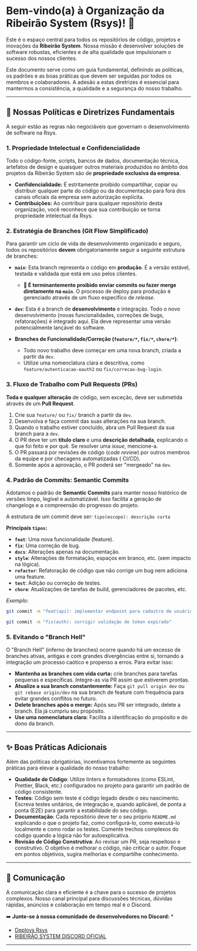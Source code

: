 # Bem-vindo(a) à Organização da Ribeirão System (Rsys)! 👋

Este é o espaço central para todos os repositórios de código, projetos e inovações da **Ribeirão System**. Nossa missão
é desenvolver soluções de software robustas, eficientes e de alta qualidade que impulsionam o sucesso dos nossos
clientes.

Este documento serve como um guia fundamental, definindo as políticas, os padrões e as boas práticas que devem ser
seguidas por todos os membros e colaboradores. A adesão a estas diretrizes é essencial para mantermos a consistência, a
qualidade e a segurança do nosso trabalho.

---

## 📜 Nossas Políticas e Diretrizes Fundamentais

A seguir estão as regras não negociáveis que governam o desenvolvimento de software na Rsys.

### 1. Propriedade Intelectual e Confidencialidade

Todo o código-fonte, scripts, bancos de dados, documentação técnica, artefatos de design e quaisquer outros materiais
produzidos no âmbito dos projetos da Ribeirão System são de **propriedade exclusiva da empresa**.

- **Confidencialidade:** É estritamente proibido compartilhar, copiar ou distribuir qualquer parte do código ou da
  documentação para fora dos canais oficiais da empresa sem autorização explícita.
- **Contribuições:** Ao contribuir para qualquer repositório desta organização, você reconhece que sua contribuição se
  torna propriedade intelectual da Rsys.

### 2. Estratégia de Branches (Git Flow Simplificado)

Para garantir um ciclo de vida de desenvolvimento organizado e seguro, todos os repositórios **devem** obrigatoriamente
seguir a seguinte estrutura de branches:

- **`main`**: Esta branch representa o código em **produção**. É a versão estável, testada e validada que está em uso
  pelos clientes.
    - **🚫 É terminantemente proibido enviar commits ou fazer merge diretamente na `main`**. O processo de deploy para
      produção é gerenciado através de um fluxo específico de *release*.

- **`dev`**: Esta é a branch de **desenvolvimento** e integração. Todo o novo desenvolvimento (novas funcionalidades,
  correções de bugs, refatorações) é integrado aqui. Ela deve representar uma versão potencialmente lançável do
  software.

- **Branches de Funcionalidade/Correção (`feature/*`, `fix/*`, `chore/*`)**:
    - Todo novo trabalho deve começar em uma nova branch, criada a partir da `dev`.
    - Utilize uma nomenclatura clara e descritiva, como `feature/autenticacao-oauth2` ou `fix/correcao-bug-login`.

### 3. Fluxo de Trabalho com Pull Requests (PRs)

**Toda e qualquer alteração** de código, sem exceção, deve ser submetida através de um **Pull Request**.

1. Crie sua `feature/` ou `fix/` branch a partir da `dev`.
2. Desenvolva e faça commit das suas alterações na sua branch.
3. Quando o trabalho estiver concluído, abra um Pull Request da sua branch para a `dev`.
4. O PR deve ter um **título claro** e uma **descrição detalhada**, explicando o que foi feito e por quê. Se resolver
   uma *issue*, mencione-a.
5. O PR passará por revisões de código (*code review*) por outros membros da equipe e por checagens automatizadas (
   CI/CD).
6. Somente após a aprovação, o PR poderá ser "mergeado" na `dev`.

### 4. Padrão de Commits: Semantic Commits

Adotamos o padrão de **Semantic Commits** para manter nosso histórico de versões limpo, legível e automatizável. Isso
facilita a geração de changelogs e a compreensão do progresso do projeto.

A estrutura de um commit deve ser: `tipo(escopo): descrição curta`

**Principais `tipos`:**

* **`feat`**: Uma nova funcionalidade (feature).
* **`fix`**: Uma correção de bug.
* **`docs`**: Alterações apenas na documentação.
* **`style`**: Alterações de formatação, espaços em branco, etc. (sem impacto na lógica).
* **`refactor`**: Refatoração de código que não corrige um bug nem adiciona uma feature.
* **`test`**: Adição ou correção de testes.
* **`chore`**: Atualizações de tarefas de build, gerenciadores de pacotes, etc.

*Exemplo:*

```bash
git commit -m "feat(api): implementar endpoint para cadastro de usuários"
````

```bash
git commit -m "fix(auth): corrigir validação de token expirado"
```

### 5\. Evitando o "Branch Hell"

O "Branch Hell" (inferno de branches) ocorre quando há um excesso de branches ativas, antigas e com grandes divergências
entre si, tornando a integração um processo caótico e propenso a erros. Para evitar isso:

- **Mantenha as branches com vida curta:** crie branches para tarefas pequenas e específicas. Integre-as via PR assim
  que estiverem prontas.
- **Atualize a sua branch constantemente:** Faça `git pull origin dev` ou `git rebase origin/dev` na sua branch de feature
  com frequência para evitar grandes conflitos no futuro.
- **Delete branches após o merge:** Após seu PR ser integrado, delete a branch. Ela já cumpriu seu propósito.
- **Use uma nomenclatura clara:** Facilita a identificação do propósito e do dono da branch.

-----

## ✨ Boas Práticas Adicionais

Além das políticas obrigatórias, incentivamos fortemente as seguintes práticas para elevar a qualidade do nosso
trabalho:

- **Qualidade de Código**: Utilize linters e formatadores (como ESLint, Prettier, Black, etc.) configurados no projeto
  para garantir um padrão de código consistente.
- **Testes**: Código sem teste é código legado desde o seu nascimento. Escreva testes unitários, de integração e, quando
  aplicável, de ponta a ponta (E2E) para garantir a estabilidade do seu código.
- **Documentação**: Cada repositório deve ter o seu próprio `README.md` explicando o que o projeto faz, como configurá-lo,
  como executá-lo localmente e como rodar os testes. Comente trechos complexos do código quando a lógica não for
  autoexplicativa.
- **Revisão de Código Construtiva**: Ao revisar um PR, seja respeitoso e construtivo. O objetivo é melhorar o código,
  não criticar o autor. Foque em pontos objetivos, sugira melhorias e compartilhe conhecimento.

-----

## 💬 Comunicação

A comunicação clara e eficiente é a chave para o sucesso de projetos complexos. Nosso canal principal para discussões
técnicas, dúvidas rápidas, anúncios e colaboração em tempo real é o Discord.

➡️ **Junte-se à nossa comunidade de desenvolvedores no Discord:** *
* [Deploys Rsys](https://discord.gg/jFpxThFP)
* [RIBEIRÃO SYSTEM DISCORD OFICIAL](https://discord.gg/kbj3EeaR)

-----

